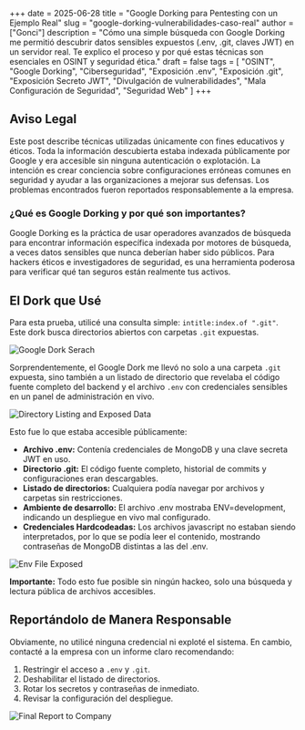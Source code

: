 +++
date = 2025-06-28
title = "Google Dorking para Pentesting con un Ejemplo Real"
slug = "google-dorking-vulnerabilidades-caso-real"
author = ["Gonci"]
description = "Cómo una simple búsqueda con Google Dorking me permitió descubrir datos sensibles expuestos (.env, .git, claves JWT) en un servidor real. Te explico el proceso y por qué estas técnicas son esenciales en OSINT y seguridad ética."
draft = false
tags = [
  "OSINT",
  "Google Dorking",
  "Ciberseguridad",
  "Exposición .env",
  "Exposición .git",
  "Exposición Secreto JWT",
  "Divulgación de vulnerabilidades",
  "Mala Configuración de Seguridad",
  "Seguridad Web"
]
+++

## Aviso Legal
Este post describe técnicas utilizadas únicamente con fines educativos y éticos. Toda la información descubierta estaba indexada públicamente por Google y era accesible sin ninguna autenticación o explotación. La intención es crear conciencia sobre configuraciones erróneas comunes en seguridad y ayudar a las organizaciones a mejorar sus defensas. Los problemas encontrados fueron reportados responsablemente a la empresa.

### ¿Qué es Google Dorking y por qué son importantes?
Google Dorking es la práctica de usar operadores avanzados de búsqueda para encontrar información específica indexada por motores de búsqueda, a veces datos sensibles que nunca deberían haber sido públicos. Para hackers éticos e investigadores de seguridad, es una herramienta poderosa para verificar qué tan seguros están realmente tus activos.

## El Dork que Usé
Para esta prueba, utilicé una consulta simple: `intitle:index.of ".git"`. Este dork busca directorios abiertos con carpetas `.git` expuestas.

![Google Dork Serach](/images/osint_search.png)

Sorprendentemente, el Google Dork me llevó no solo a una carpeta `.git` expuesta, sino también a un listado de directorio que revelaba el código fuente completo del backend y el archivo `.env` con credenciales sensibles en un panel de administración en vivo.

![Directory Listing and Exposed Data](/images/osint_exposed_data.png)

Esto fue lo que estaba accesible públicamente:
- **Archivo .env:** Contenía credenciales de MongoDB y una clave secreta JWT en uso.
- **Directorio .git:** El código fuente completo, historial de commits y configuraciones eran descargables.
- **Listado de directorios:** Cualquiera podía navegar por archivos y carpetas sin restricciones.
- **Ambiente de desarrollo:** El archivo .env mostraba ENV=development, indicando un despliegue en vivo mal configurado.
- **Credenciales Hardcodeadas:** Los archivos javascript no estaban siendo interpretados, por lo que se podía leer el contenido, mostrando contraseñas de MongoDB distintas a las del .env.

![Env File Exposed](/images/osint_env_certs.png)

**Importante:** Todo esto fue posible sin ningún hackeo, solo una búsqueda y lectura pública de archivos accesibles.

## Reportándolo de Manera Responsable
Obviamente, no utilicé ninguna credencial ni exploté el sistema. En cambio, contacté a la empresa con un informe claro recomendando:
1. Restringir el acceso a `.env` y `.git`.
2. Deshabilitar el listado de directorios.
3. Rotar los secretos y contraseñas de inmediato.
4. Revisar la configuración del despliegue.

![Final Report to Company](/images/osint_report.png)